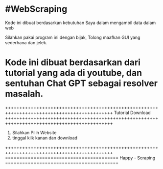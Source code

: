 #WebScraping
=============

Kode ini dibuat berdasarkan kebutuhan Saya dalam mengambil data dalam web

Silahkan pakai program ini dengan bijak, Tolong maafkan GUI yang sederhana dan jelek.

Kode ini dibuat berdasarkan dari tutorial yang ada di youtube, dan sentuhan Chat GPT sebagai resolver masalah.
==============================================================================================================
++++++++++++++++++++++++++++++++++++++++++++++++++++++++++++++++++++++++++++++++++++++++++++
Tutorial Download 
++++++++++++++++++++++++++++++++++++++++++++++++++++++++++++++++++++++++++++++++++++++++++++
1. Silahkan Pilih Website
2. tinggal kilk kanan dan download

++++++++++++++++++++++++++++++++++++++++++++++++++++++++++++++++++++++++++++++++++++++++++++
======================================== Happy - Scraping ========================================
